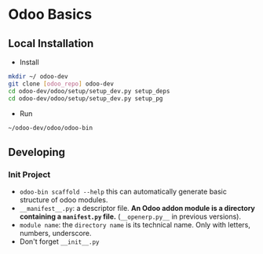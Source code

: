 # Odoo Basics #

## Local Installation ##

- Install
``` bash
mkdir ~/ odoo-dev
git clone [odoo_repo] odoo-dev
cd odoo-dev/odoo/setup/setup_dev.py setup_deps
cd odoo-dev/odoo/setup/setup_dev.py setup_pg
```

- Run

``` bash
~/odoo-dev/odoo/odoo-bin
```














## Developing ##

### Init Project ###

- `odoo-bin scaffold --help` this can automatically generate
  basic structure of odoo modules. 
- `__manifest__.py`: a descriptor file. **An Odoo addon module is
  a directory containing a `manifest.py` file.**
  (`__openerp.py__` in previous versions). 
- `module name`: the `directory name` is its technical name. Only
  with letters, numbers, underscore.
- Don't forget `__init__.py`






